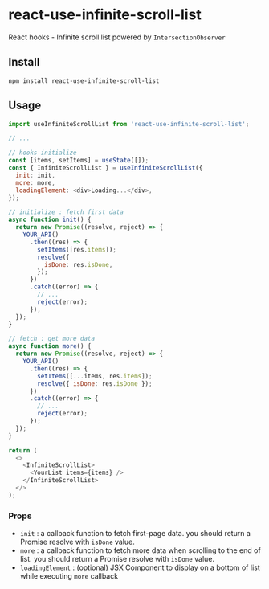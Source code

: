 # react-use-infinite-scroll-list

React hooks - Infinite scroll list powered by `IntersectionObserver`

## Install

```shell
npm install react-use-infinite-scroll-list
```

## Usage

```js
import useInfiniteScrollList from 'react-use-infinite-scroll-list';

// ...

// hooks initialize
const [items, setItems] = useState([]);
const { InfiniteScrollList } = useInfiniteScrollList({
  init: init,
  more: more,
  loadingElement: <div>Loading...</div>,
});

// initialize : fetch first data
async function init() {
  return new Promise((resolve, reject) => {
    YOUR_API()
      .then((res) => {
        setItems([res.items]);
        resolve({
          isDone: res.isDone,
        });
      })
      .catch((error) => {
        // ...
        reject(error);
      });
  });
}

// fetch : get more data
async function more() {
  return new Promise((resolve, reject) => {
    YOUR_API()
      .then((res) => {
        setItems([...items, res.items]);
        resolve({ isDone: res.isDone });
      })
      .catch((error) => {
        // ...
        reject(error);
      });
  });
}

return (
  <>
    <InfiniteScrollList>
      <YourList items={items} />
    </InfiniteScrollList>
  </>
);
```

### Props

- `init` : a callback function to fetch first-page data. you should return a Promise resolve with `isDone` value.
- `more` : a callback function to fetch more data when scrolling to the end of list. you should return a Promise resolve with `isDone` value.
- `loadingElement` : (optional) JSX Component to display on a bottom of list while executing `more` callback
